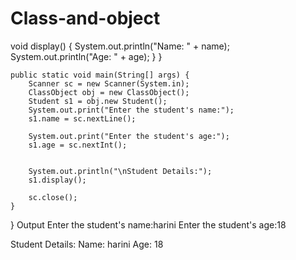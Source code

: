 # Class-and-object
void display() {
            System.out.println("Name: " + name);
            System.out.println("Age: " + age);
        }
    }

    public static void main(String[] args) {
        Scanner sc = new Scanner(System.in);
        ClassObject obj = new ClassObject();
        Student s1 = obj.new Student();
        System.out.print("Enter the student's name:");
        s1.name = sc.nextLine();

        System.out.print("Enter the student's age:");
        s1.age = sc.nextInt();

       
        System.out.println("\nStudent Details:");
        s1.display();

        sc.close();
    }
}
Output 
Enter the student's name:harini
Enter the student's age:18

Student Details:
Name: harini
Age: 18
